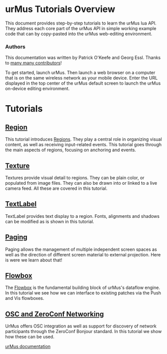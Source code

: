 urMus Tutorials Overview
============
This document provides step-by-step tutorials to learn the urMus lua API. They address each core part of the urMus API in simple working example code that can by copy-pasted into the urMus web-editing environment.

### Authors
This documentation was written by Patrick O'Keefe and Georg Essl. Thanks to [many many contributors](../urAPI/Credits.html)!

To get started, launch urMus. Then launch a web browser on a computer that is on the same wireless network as your mobile device. Enter the URL displayed in the top center of the urMus default screen to launch the urMus on-device editing environment.

Tutorials
===========


[Region](Regions.html)
------------
This tutorial introduces [Regions](Regions.html). They play a central role in organizing visual content, as well as receiving input-related events. This tutorial goes through the main aspects of regions, focusing on anchoring and events.

[Texture](Textures.html)
---------------
Textures provide visual detail to regions. They can be plain color, or populated from image files. They can also be drawn into or linked to a live camera feed. All these are covered in this tutorial.

[TextLabel](TextLabels.html)
---------------
TextLabel provides text display to a region. Fonts, alignments and shadows can be modified as is shown in this tutorial.

[Paging](Paging.html)
-----------
Paging allows the management of multiple independent screen spaces as well as the direction of different screen material to external projection. Here is were we learn about that!

[Flowbox](Flowboxaccess.html)
------
The [Flowbox](Flowbox.html) is the fundamental building block of urMus's dataflow engine. In this tutorial we see how we can interface to existing patches via the Push and Vis flowboxes.

[OSC and ZeroConf Networking](OSCNetworking.html)
------
UrMus offers OSC integration as well as support for discovery of network participants through the ZeroConf Bonjour standard. In this tutorial we show how these can be used.

[urMus documentation](../documentation.html)

